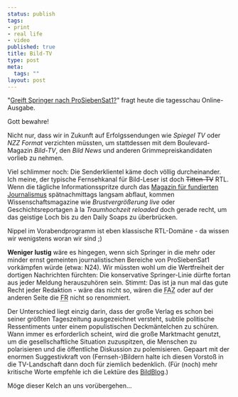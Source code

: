 ```yaml
--- 
status: publish
tags: 
- print
- real life
- video
published: true
title: Bild-TV
type: post
meta: 
  tags: ""
layout: post
---
```

"<a href="http://www.tagesschau.de/aktuell/meldungen/0,1185,OID4262638_REF1,00.html">Greift Springer nach ProSiebenSat1?</a>"  fragt heute die tagesschau Online-Ausgabe.

Gott bewahre!

Nicht nur, dass wir in Zukunft auf Erfolgssendungen wie <em>Spiegel TV</em> oder <em>NZZ Format</em> verzichten müssten, um stattdessen mit dem Boulevard-Magazin <em>Bild-TV</em>, den <em>Bild News</em> und anderen Grimmepreiskandidaten vorlieb zu nehmen.

Viel schlimmer noch: Die Senderklientel käme doch völlig durcheinander. Ich meine, der typische Fernsehkanal für Bild-Leser ist doch <del>Titten-TV</del> RTL. Wenn die tägliche Informationsspritze durch das <a href="http://www.bildblog.de">Magazin für fundierten Journalismus</a> spätnachmittags langsam abflaut, kommen Wissenschaftsmagazine wie <em>Brustvergrößerung live</em> oder Geschichtsreportagen à la <em>Traumhochzeit reloaded</em> doch gerade recht, um das geistige Loch bis zu den Daily Soaps zu überbrücken.

Nippel im Vorabendprogramm ist eben klassische RTL-Domäne - da wissen wir wenigstens woran wir sind ;)

<strong>Weniger lustig</strong> wäre es hingegen, wenn sich Springer in die mehr oder minder ernst gemeinten journalistischen Bereiche von ProSiebenSat1 vorkämpfen würde (etwa: N24). Wir müssten wohl um die Wertfreiheit der dortigen Nachrichten fürchten: Die konservative Springer-Linie dürfte fortan aus jeder Meldung herauszuhören sein. Stimmt: Das ist ja nun mal das gute Recht jeder Redaktion - wäre das nicht so, wären die <acronym title="Frankfurter Allgemeine Zeitung">FAZ</acronym> oder auf der anderen Seite die <acronym title="Frankfurter Rundschau">FR</acronym> nicht so renommiert.

Der Unterschied liegt einzig darin, dass der große Verlag es schon bei seiner größten Tageszeitung ausgezeichnet versteht, subtile politische Ressentiments unter einem populistischen Deckmäntelchen zu schüren. Wann immer es erforderlich scheint, wird die große Marktmacht genutzt, um die gesellschaftliche Situation zuzuspitzen, die Menschen zu polarisieren und die öffentliche Diskussion zu polemisieren. Gepaart mit der enormen Suggestivkraft von (Fernseh-)Bildern halte ich diesen Vorstoß in die TV-Landschaft dann doch für ziemlich bedenklich. (Für (noch) mehr kritische Worte empfehle ich die Lektüre des <a href="http://www.bildblog.de">BildBlog</a>.)

Möge dieser Kelch an uns vorübergehen...
